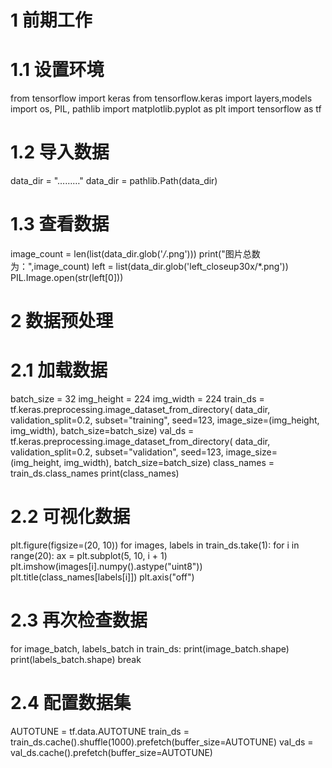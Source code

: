 # 1 前期工作
# 1.1 设置环境
from tensorflow       import keras
from tensorflow.keras import layers,models
import os, PIL, pathlib
import matplotlib.pyplot as plt
import tensorflow        as tf

# 1.2 导入数据
data_dir = "………"
data_dir = pathlib.Path(data_dir)

# 1.3 查看数据
image_count = len(list(data_dir.glob('*/*.png')))
print("图片总数为：",image_count)
left = list(data_dir.glob('left_closeup30x/*.png'))
PIL.Image.open(str(left[0]))

# 2 数据预处理
# 2.1 加载数据
batch_size = 32
img_height = 224
img_width = 224
train_ds = tf.keras.preprocessing.image_dataset_from_directory(
    data_dir,
    validation_split=0.2,
    subset="training",
    seed=123,
    image_size=(img_height, img_width),
    batch_size=batch_size)
val_ds = tf.keras.preprocessing.image_dataset_from_directory(
    data_dir,
    validation_split=0.2,
    subset="validation",
    seed=123,
    image_size=(img_height, img_width),
    batch_size=batch_size)
class_names = train_ds.class_names
print(class_names)

# 2.2 可视化数据
plt.figure(figsize=(20, 10))
for images, labels in train_ds.take(1):
    for i in range(20):
        ax = plt.subplot(5, 10, i + 1)
        plt.imshow(images[i].numpy().astype("uint8"))
        plt.title(class_names[labels[i]])
        plt.axis("off")

# 2.3 再次检查数据
for image_batch, labels_batch in train_ds:
    print(image_batch.shape)
    print(labels_batch.shape)
    break

# 2.4 配置数据集
AUTOTUNE = tf.data.AUTOTUNE
train_ds = train_ds.cache().shuffle(1000).prefetch(buffer_size=AUTOTUNE)
val_ds = val_ds.cache().prefetch(buffer_size=AUTOTUNE)

